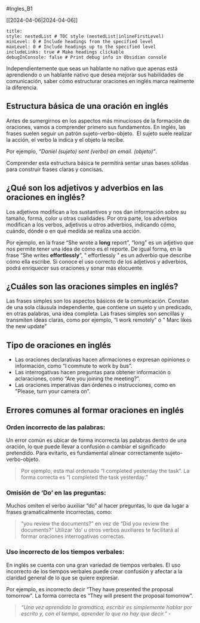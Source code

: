#Ingles_B1 

[[2024-04-06|2024-04-06]]

```table-of-contents
title: 
style: nestedList # TOC style (nestedList|inlineFirstLevel)
minLevel: 0 # Include headings from the specified level
maxLevel: 0 # Include headings up to the specified level
includeLinks: true # Make headings clickable
debugInConsole: false # Print debug info in Obsidian console
```

Independientemente que seas un hablante no nativo que apenas está aprendiendo o un hablante nativo que desea mejorar sus habilidades de comunicación, saber cómo estructurar oraciones en inglés marca realmente la diferencia.
## **Estructura básica de una oración en inglés**

Antes de sumergirnos en los aspectos más minuciosos de la formación de oraciones, vamos a comprender primero sus fundamentos. En inglés, las frases suelen seguir un patrón sujeto-verbo-objeto.  El sujeto suele realizar la acción, el verbo la indica y el objeto la recibe.

Por ejemplo, _“Daniel (sujeto) sent (verbo) an email. (objeto)”_.

Comprender esta estructura básica te permitirá sentar unas bases sólidas para construir frases claras y concisas.

## **¿Qué son los adjetivos y adverbios en las oraciones en inglés?**

Los adjetivos modifican a los sustantivos y nos dan información sobre su tamaño, forma, color u otras cualidades. Por otra parte, los adverbios modifican a los verbos, adjetivos u otros adverbios, indicando cómo, cuándo, dónde o en qué medida se realiza una acción.

Por ejemplo, en la frase “She wrote a **long** report”, “long” es un adjetivo que nos permite tener una idea de cómo es el reporte. De igual forma, en la frase “She writes **effortlessly**”, " effortlessly " es un adverbio que describe cómo ella escribe. Si conoce el uso correcto de los adjetivos y adverbios, podrá enriquecer sus oraciones y sonar más elocuente.

## **¿Cuáles son las oraciones simples en inglés?**
Las frases simples son los aspectos básicos de la comunicación. Constan de una sola cláusula independiente, que contiene un sujeto y un predicado, en otras palabras, una idea completa. Las frases simples son sencillas y transmiten ideas claras, como por ejemplo, “I work remotely” o " Marc likes the new update"

## **Tipo de oraciones en inglés**

- Las oraciones declarativas hacen afirmaciones o expresan opiniones o información, como “I commute to work by bus”.
- Las interrogativas hacen preguntas para obtener información o aclaraciones, como “Are you joining the meeting?”.
- Las oraciones imperativas dan órdenes o instrucciones, como en "Please, turn your camera on”.

## **Errores comunes al formar oraciones en inglés**

### **Orden incorrecto de las palabras:**

Un error común es ubicar de forma incorrecta las palabras dentro de una oración, lo que puede llevar a confusión o cambiar el significado pretendido. Para evitarlo, es fundamental alinear correctamente sujeto-verbo-objeto.

> Por ejemplo, esta mal ordenado “I completed yesterday the task”. La forma correcta es “I completed the task yesterday.”

### **Omisión de ‘Do’ en las preguntas:**

Muchos omiten el verbo auxiliar “do” al hacer preguntas, lo que da lugar a frases gramaticalmente incorrectas, como:

> “you review the documents?” en vez de “Did you review the documents?” Utilizar ‘do’ u otros verbos auxiliares te facilitará al formar oraciones interrogativas correctas.

### **Uso incorrecto de los tiempos verbales:**

En inglés se cuenta con una gran variedad de tiempos verbales. El uso incorrecto de los tiempos verbales puede crear confusión y afectar a la claridad general de lo que se quiere expresar.

Por ejemplo, es incorrecto decir “They have presented the proposal tomorrow". La forma correcta es “They will present the proposal tomorrow”.

> _“Una vez aprendida la gramática, escribir es simplemente hablar por escrito y, con el tiempo, aprender lo que no hay que decir.” -_